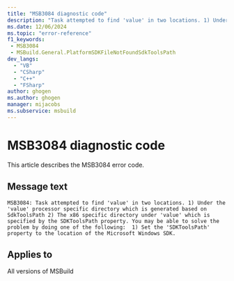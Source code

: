 ```yaml
---
title: "MSB3084 diagnostic code"
description: "Task attempted to find 'value' in two locations. 1) Under the 'value' processor specific directory which is generated based on SdkToolsPath 2) The x86 specific directory under 'value' which is specified by the SDKToolsPath property. You may be able to solve the problem by doing one of the following:  1) Set the 'SDKToolsPath' property to the location of the Microsoft Windows SDK."
ms.date: 12/06/2024
ms.topic: "error-reference"
f1_keywords:
 - MSB3084
 - MSBuild.General.PlatformSDKFileNotFoundSdkToolsPath
dev_langs:
  - "VB"
  - "CSharp"
  - "C++"
  - "FSharp"
author: ghogen
ms.author: ghogen
manager: mijacobs
ms.subservice: msbuild
---
```


# MSB3084 diagnostic code

<!-- :::ErrorDefinitionDescription::: -->
<!-- :::editable-content name="introDescription"::: -->
This article describes the MSB3084 error code.
<!-- :::editable-content-end::: -->

## Message text

```output
MSB3084: Task attempted to find 'value' in two locations. 1) Under the 'value' processor specific directory which is generated based on SdkToolsPath 2) The x86 specific directory under 'value' which is specified by the SDKToolsPath property. You may be able to solve the problem by doing one of the following:  1) Set the 'SDKToolsPath' property to the location of the Microsoft Windows SDK.
```

<!-- :::editable-content name="postOutputDescription"::: -->
<!--
{StrBegin="MSB3084: "}
-->
<!-- :::editable-content-end::: -->
<!-- :::ErrorDefinitionDescription-end::: -->

## Applies to

All versions of MSBuild

